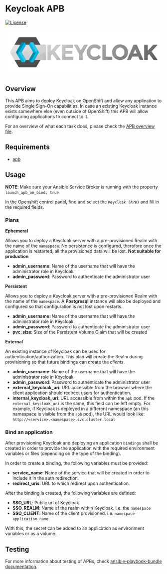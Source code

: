 # Keycloak APB

[![License](https://img.shields.io/:license-Apache2-blue.svg)](http://www.apache.org/licenses/LICENSE-2.0)

![keycloak image](./docs/imgs/keycloak_logo.png)

## Overview

This APB aims to deploy Keycloak on OpenShift and allow any application to provide Single Sign-On capabilities. In case an existing Keycloak instance exists somewhere else (even outside of OpenShift) this APB will allow configuring applications to connect to it.

For an overview of what each task does, please check the [APB overview file](./docs/apb_overview.md).

## Requirements
- [apb](https://github.com/fusor/ansible-playbook-bundle/blob/master/README.md#installing-the-apb-tool)

## Usage

**NOTE**: Make sure your Ansible Service Broker is running with the property `launch_apb_on_bind: true`

In the Openshift control panel, find and select the `Keycloak (APB)` and fill in the required fields.

### Plans

**Ephemeral**

Allows you to deploy a Keycloak server with a pre-provisioned Realm with the name of the `namespace`. No persistence is configured, therefore once the application is restarted, all the provisioned data will be lost. **Not suitable for production**

* **admin_username**: Name of the username that will have the administrator role in Keycloak
* **admin_password**: Password to authenticate the administrator user

**Persistent**

Allows you to deploy a Keycloak server with a pre-provisioned Realm with the name of the `namespace`. A **Postgresql** instance will also be deployed and configured so that configuration is not lost upon restarts.

* **admin_username**: Name of the username that will have the administrator role in Keycloak
* **admin_password**: Password to authenticate the administrator user
* **pvc_size**: Size of the Persistent Volume Claim that will be created

**External**

An existing instance of Keycloak can be used for authentication/authorization. This plan will create the Realm during provisioning so that future bindings can create the *clients*.

* **admin_username**: Name of the username that will have the administrator role in Keycloak
* **admin_password**: Password to authenticate the administrator user
* **external_keycloak_uri**: URL accessible from the browser where the client application should redirect users for authentication.
* **internal_keycloak_uri**: URL accessible from within the `apb` pod. If the `external_keycloak_uri` is the same, this field can be left empty. For example, if Keycloak is deployed in a different namespace (an this namespace is visible from the `apb` pod), the URL would look like: `http://<service>.<namespace>.svc.cluster.local`

### Bind an application

After provisioning Keycloak and deploying an application `bindings` shall be created in order to provide the application with the required environment variables or files (depending on the type of the binding).

In order to create a binding, the following variables must be provided:

* **service_name**: Name of the service that will be created in order to include it in the auth redirection.
* **redirect_uris**: URL to which redirect upon authentication.

After the binding is created, the following variables are defined:

* **SSO_URL**: Public url of Keycloak
* **SSO_REALM**: Name of the realm within Keycloak. i.e. the `namespace`
* **SSO_CLIENT**: Name of the client provisioned. i.e. `namespace-application_name`

With this, the secret can be added to an application as environment variables or as a volume.

## Testing

For more information about testing of APBs, check [ansible-playbook-bundle documentation](https://github.com/ansibleplaybookbundle/ansible-playbook-bundle/blob/master/docs/getting_started.md#test).
